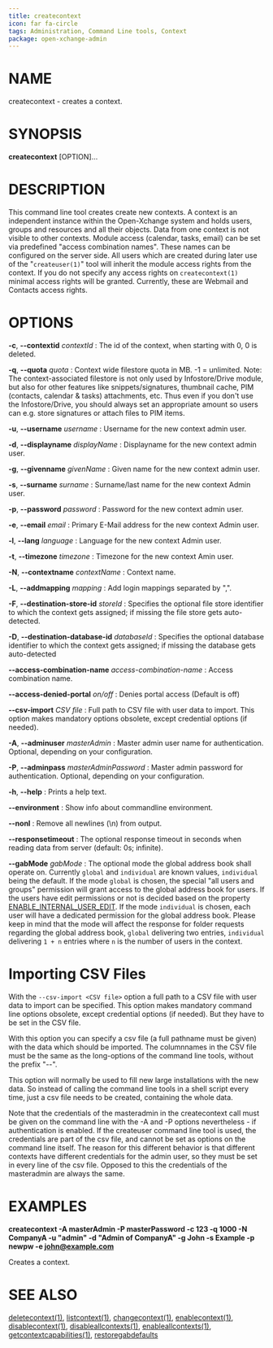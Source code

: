 ```yaml
---
title: createcontext
icon: far fa-circle
tags: Administration, Command Line tools, Context
package: open-xchange-admin
---
```


# NAME

createcontext - creates a context.

# SYNOPSIS

**createcontext** [OPTION]...

# DESCRIPTION

This command line tool creates create new contexts. A context is an independent instance within the Open-Xchange system and holds users, groups and resources and all their objects. Data from one context is not visible to other contexts. Module access (calendar, tasks, email) can be set via predefined "access combination names". These names can be configured on the server side. All users which are created during later use of the "`createuser(1)`" tool will inherit the module access rights from the context. If you do not specify any access rights on `createcontext(1)` minimal access rights will be granted. Currently, these are Webmail and Contacts access rights.

# OPTIONS

**-c**, **--contextid** *contextId*
: The id of the context, when starting with 0, 0 is deleted.

**-q**, **--quota** *quota*
: Context wide filestore quota in MB. -1 = unlimited. Note: The context-associated filestore is not only used by Infostore/Drive module, but also for other features like snippets/signatures, thumbnail cache, PIM (contacts, calendar & tasks) attachments, etc. Thus even if you don't use the Infostore/Drive, you should always set an appropriate amount so users can e.g. store signatures or attach files to PIM items. 

**-u**, **--username** *username*
: Username for the new context admin user.

**-d**, **--displayname** *displayName*
: Displayname for the new context admin user.

**-g**, **--givenname** *givenName*
: Given name for the new context admin user.

**-s**, **--surname** *surname*
: Surname/last name for the new context Admin user.

**-p**, **--password** *password*
: Password for the new context admin user.

**-e**, **--email** *email*
: Primary E-Mail address for the new context Admin user.

**-l**, **--lang** *language*
: Language for the new context Admin user.

**-t**, **--timezone** *timezone*
: Timezone for the new context Amin user.

**-N**, **--contextname** *contextName*
: Context name.

**-L**, **--addmapping** *mapping*
: Add login mappings separated by ",".

**-F**, **--destination-store-id** *storeId*
: Specifies the optional file store identifier to which the context gets assigned; if missing the file store gets auto-detected.

**-D**, **--destination-database-id** *databaseId*
: Specifies the optional database identifier to which the context gets assigned; if missing the database gets auto-detected

**--access-combination-name** *access-combination-name*
: Access combination name.

**--access-denied-portal** *on/off*
: Denies portal access (Default is off)

**--csv-import** *CSV file*
: Full path to CSV file with user data to import. This option makes mandatory options obsolete, except credential options (if needed). 

**-A**, **--adminuser** *masterAdmin*
: Master admin user name for authentication. Optional, depending on your configuration.

**-P**, **--adminpass** *masterAdminPassword*
: Master admin password for authentication. Optional, depending on your configuration.

**-h**, **--help**
: Prints a help text.

**--environment**
: Show info about commandline environment.

**--nonl**
: Remove all newlines (\\n) from output.

**--responsetimeout**
: The optional response timeout in seconds when reading data from server (default: 0s; infinite).

**--gabMode** *gabMode*
: The optional mode the global address book shall operate on. Currently `global` and `individual` are known values, `individual` being the default. If the mode `global` is chosen, the special "all users and groups" permission will grant access to the global address book for users. If the users have edit permissions or not is decided based on the property [ENABLE_INTERNAL_USER_EDIT](https://documentation.open-xchange.com/components/middleware/config/latest/#mode=search&term=ENABLE_INTERNAL_USER_EDIT). If the mode `individual` is chosen, each user will have a dedicated permission for the global address book. Please keep in mind that the mode will affect the response for folder requests regarding the global address book, `global` delivering two entries, `individual` delivering `1 + n` entries where `n` is the number of users in the context.

# Importing CSV Files
With the `--csv-import <CSV file>` option a full path to a CSV file with user data to import can be specified. This option makes mandatory command line options obsolete, except credential options (if needed). But they have to be set in the CSV file.

With this option you can specify a csv file (a full pathname must be given) with the data which should be imported. The columnnames in the CSV file must be the same as the long-options of the command line tools, without the prefix "--".

This option will normally be used to fill new large installations with the new data. So instead of calling the command line tools in a shell script every time, just a csv file needs to be created, containing the whole data.

Note that the credentials of the masteradmin in the createcontext call must be given on the command line with the -A and -P options nevertheless - if authentication is enabled. If the createuser command line tool is used, the credentials are part of the csv file, and cannot be set as options on the command line itself. The reason for this different behavior is that different contexts have different credentials for the admin user, so they must be set in every line of the csv file. Opposed to this the credentials of the masteradmin are always the same. 

# EXAMPLES

**createcontext -A masterAdmin -P masterPassword -c 123 -q 1000 -N CompanyA -u "admin" -d "Admin of CompanyA" -g John -s Example -p newpw -e john@example.com**

Creates a context.

# SEE ALSO

[deletecontext(1)](deletecontext), [listcontext(1)](listcontext), [changecontext(1)](changecontext), [enablecontext(1)](enablecontext), [disablecontext(1)](disablecontext), [disableallcontexts(1)](disableallcontexts), [enableallcontexts(1)](enableallcontexts), [getcontextcapabilities(1)](getcontextcapabilities), [restoregabdefaults](1)